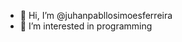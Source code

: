 - 👋 Hi, I’m @juhanpabllosimoesferreira
- 👀 I’m interested in programming

<!---
juhanpabllosimoesferreira/juhanpabllosimoesferreira is a ✨ special ✨ repository because its `README.md` (this file) appears on your GitHub profile.
You can click the Preview link to take a look at your changes.
--->
